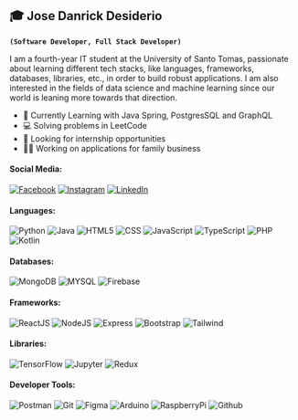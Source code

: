 ## 🎓 Jose Danrick Desiderio

**`(Software Developer, Full Stack Developer)`**

I am a fourth-year IT student at the University of Santo Tomas, passionate about learning different tech stacks, like languages, frameworks, databases, libraries, etc., in order to build robust applications. I am also interested in the fields of data science and machine learning since our world is leaning more towards that direction. 

- 📖 Currently Learning with Java Spring, PostgresSQL and GraphQL 
- 💻 Solving problems in LeetCode
- 🧐 Looking for internship opportunities
- 👨‍💻 Working on applications for family business 

#### Social Media:
[![Facebook](https://img.shields.io/badge/Facebook-%230077B5.svg?style=for-the-badge&logo=facebook&logoColor=white)](https://www.facebook.com/josedanrick)
[![Instagram](https://img.shields.io/badge/Instagram-FF0069.svg?style=for-the-badge&logo=instagram&logoColor=white)](https://www.instagram.com/josedanrick/)
[![LinkedIn](https://img.shields.io/badge/LinkedIn-0866FF.svg?style=for-the-badge&logo=linkedin&logoColor=white)](https://www.linkedin.com/in/jose-danrick-desiderio/)

#### Languages:
![Python](https://img.shields.io/badge/python-%233776AB.svg?style=for-the-badge&logo=python&logoColor=whit) 
![Java](https://img.shields.io/badge/java-%23ED8B00.svg?style=for-the-badge&logo=java&logoColor=white) 
![HTML5](https://img.shields.io/badge/html5-%23E34F26.svg?style=for-the-badge&logo=html5&logoColor=white) 
![CSS](https://img.shields.io/badge/css-%231572B6.svg?style=for-the-badge&logo=css3&logoColor=white) 
![JavaScript](https://img.shields.io/badge/javascript-%23323330.svg?style=for-the-badge&logo=javascript&logoColor=%23F7DF1E) 
![TypeScript](https://img.shields.io/badge/typescript-3178C6.svg?style=for-the-badge&logo=typescript&logoColor=white) 
![PHP](https://img.shields.io/badge/php-777BB4.svg?style=for-the-badge&logo=php&logoColor=white)
![Kotlin](https://img.shields.io/badge/kotlin-7F52FF.svg?style=for-the-badge&logo=kotlin&logoColor=white)

#### Databases:
![MongoDB](https://img.shields.io/badge/mongodb-%47A248.svg?style=for-the-badge&logo=mongodb&logoColor=white) 
![MYSQL](https://img.shields.io/badge/mysql-4479A1.svg?style=for-the-badge&logo=mysql&logoColor=white) 
![Firebase](https://img.shields.io/badge/firebase-DD2C00.svg?style=for-the-badge&logo=firebase)

#### Frameworks:
![ReactJS](https://img.shields.io/badge/react-%2320232a.svg?style=for-the-badge&logo=react&logoColor=%2361DAFB) 
![NodeJS](https://img.shields.io/badge/node.js-6DA55F?style=for-the-badge&logo=node.js&logoColor=white) 
![Express](https://img.shields.io/badge/express-000000?style=for-the-badge&logo=express&logoColor=white) 
![Bootstrap](https://img.shields.io/badge/bootstrap-7952B3?style=for-the-badge&logo=bootstrap&logoColor=white) 
![Tailwind](https://img.shields.io/badge/tailwind-06B6D4?style=for-the-badge&logo=tailwindCSS&logoColor=white) 

#### Libraries:
![TensorFlow](https://img.shields.io/badge/tensorflow-FF6F00?style=for-the-badge&logo=tensorflow&logoColor=white)
![Jupyter](https://img.shields.io/badge/jupyter-F37626?style=for-the-badge&logo=jupyter&logoColor=white)
![Redux](https://img.shields.io/badge/redux-764ABC?style=for-the-badge&logo=redux&logoColor=white)

#### Developer Tools:
![Postman](https://img.shields.io/badge/Postman-FF6C37?style=for-the-badge&logo=postman&logoColor=white) 
![Git](https://img.shields.io/badge/git-%23F05033.svg?style=for-the-badge&logo=git&logoColor=white)
![Figma](https://img.shields.io/badge/figma-F24E1E.svg?style=for-the-badge&logo=figma&logoColor=white)
![Arduino](https://img.shields.io/badge/arduino-00878F.svg?style=for-the-badge&logo=arduino&logoColor=white)
![RaspberryPi](https://img.shields.io/badge/raspberry_pi-A22846.svg?style=for-the-badge&logo=raspberrypi&logoColor=white)
![Github](https://img.shields.io/badge/github-181717.svg?style=for-the-badge&logo=github&logoColor=white)




